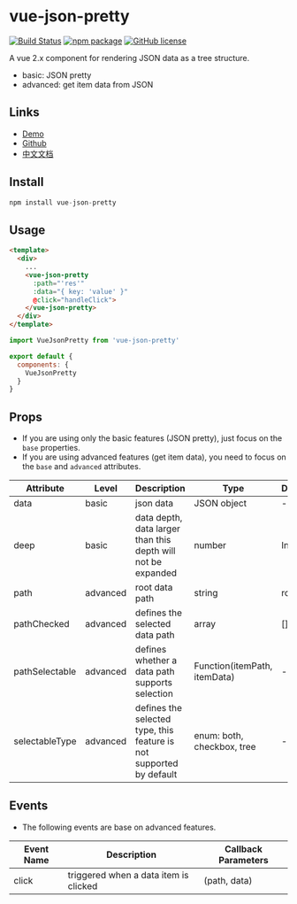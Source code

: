 # vue-json-pretty

[![Build Status](https://travis-ci.org/leezng/vue-json-pretty.svg?branch=master)](https://travis-ci.org/leezng/vue-json-pretty)
[![npm package](https://img.shields.io/npm/v/vue-json-pretty.svg)](https://www.npmjs.org/package/vue-json-pretty)
[![GitHub license](https://img.shields.io/badge/license-MIT-blue.svg)](https://github.com/leezng/vue-json-pretty/blob/master/LICENSE)

A vue 2.x component for rendering JSON data as a tree structure.

- basic: JSON pretty
- advanced: get item data from JSON

## Links

- [Demo](https://leezng.github.io/vue-json-pretty)
- [Github](https://github.com/leezng/vue-json-pretty)
- [中文文档](./README.zh-CN.md)

## Install

```js
npm install vue-json-pretty
```

## Usage

```html
<template>
  <div>
    ...
    <vue-json-pretty
      :path="'res'"
      :data="{ key: 'value' }"
      @click="handleClick">
    </vue-json-pretty>
  </div>
</template>
```

```js
import VueJsonPretty from 'vue-json-pretty'

export default {
  components: {
    VueJsonPretty
  }
}
```

## Props

- If you are using only the basic features (JSON pretty), just focus on the `base` properties.
- If you are using advanced features (get item data), you need to focus on the `base` and `advanced` attributes.

| Attribute | Level | Description | Type | Default |
|-------- |-------- |-------- |-------- | -------- |
| data | basic | json data | JSON object | - |
| deep | basic |data depth, data larger than this depth will not be expanded | number | Infinity |
| path | advanced | root data path | string | root |
| pathChecked | advanced | defines the selected data path | array | [] |
| pathSelectable | advanced | defines whether a data path supports selection | Function(itemPath, itemData) | - |
| selectableType | advanced | defines the selected type, this feature is not supported by default | enum: both, checkbox, tree | - |

## Events

- The following events are base on advanced features.

| Event Name | Description | Callback Parameters |
|---------- |-------- |---------- |
| click  | triggered when a data item is clicked | (path, data) |


